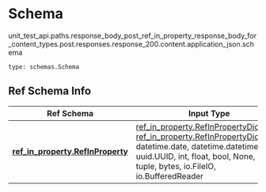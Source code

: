 # Schema
unit_test_api.paths.response_body_post_ref_in_property_response_body_for_content_types.post.responses.response_200.content.application_json.schema
```
type: schemas.Schema
```

## Ref Schema Info
Ref Schema | Input Type | Output Type
---------- | ---------- | -----------
[**ref_in_property.RefInProperty**](../../../../../../../../components/schema/ref_in_property.md) | [ref_in_property.RefInPropertyDictInput](../../../../../../../../components/schema/ref_in_property.md#refinpropertydictinput), [ref_in_property.RefInPropertyDict](../../../../../../../../components/schema/ref_in_property.md#refinpropertydict), str, datetime.date, datetime.datetime, uuid.UUID, int, float, bool, None, list, tuple, bytes, io.FileIO, io.BufferedReader | [ref_in_property.RefInPropertyDict](../../../../../../../../components/schema/ref_in_property.md#refinpropertydict), str, float, int, bool, None, tuple, bytes, io.FileIO
